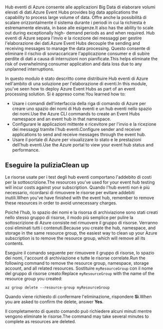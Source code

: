 <span data-ttu-id="ccc1e-101">Hub eventi di Azure consente alle applicazioni Big Data di elaborare volumi elevati di dati.</span><span class="sxs-lookup"><span data-stu-id="ccc1e-101">Azure Event Hubs provides big data applications the capability to process large volume of data.</span></span> <span data-ttu-id="ccc1e-102">Offre anche la possibilità di scalare orizzontalmente il sistema durante i periodi in cui la richiesta è estremamente elevata, in base alle esigenze.</span><span class="sxs-lookup"><span data-stu-id="ccc1e-102">It also has the ability to scale out during exceptionally high- demand periods as and when required.</span></span> <span data-ttu-id="ccc1e-103">Hub eventi di Azure separa l'invio e la ricezione dei messaggi per gestire l'elaborazione dei dati.</span><span class="sxs-lookup"><span data-stu-id="ccc1e-103">Azure Event Hubs decouple the sending and receiving messages to manage the data processing.</span></span> <span data-ttu-id="ccc1e-104">Questo consente di eliminare il rischio di sovraccaricare l'applicazione consumer e di subire perdite di dati a causa di interruzioni non pianificate.</span><span class="sxs-lookup"><span data-stu-id="ccc1e-104">This helps eliminate the risk of overwhelming consumer application and data loss due to any unplanned interruptions.</span></span>

<span data-ttu-id="ccc1e-105">In questo modulo è stato descritto come distribuire Hub eventi di Azure nell'ambito di una soluzione per l'elaborazione di eventi.</span><span class="sxs-lookup"><span data-stu-id="ccc1e-105">In this module, you've seen how to deploy Azure Event Hubs as part of an event processing solution.</span></span> <span data-ttu-id="ccc1e-106">Si è appreso come:</span><span class="sxs-lookup"><span data-stu-id="ccc1e-106">You learned how to:</span></span>

- <span data-ttu-id="ccc1e-107">Usare i comandi dell'interfaccia della riga di comando di Azure per creare uno spazio dei nomi di Hub eventi e un hub eventi nello spazio dei nomi.</span><span class="sxs-lookup"><span data-stu-id="ccc1e-107">Use the Azure CLI commands to create an Event Hubs namespace and an event hub in that namespace.</span></span> 
- <span data-ttu-id="ccc1e-108">Configurare le applicazioni mittente e ricevitore per l'invio e la ricezione dei messaggi tramite l'hub eventi.</span><span class="sxs-lookup"><span data-stu-id="ccc1e-108">Configure sender and receiver applications to send and receive messages through the event hub.</span></span>
- <span data-ttu-id="ccc1e-109">Usare il portale di Azure per visualizzare lo stato e le prestazioni dell'hub eventi.</span><span class="sxs-lookup"><span data-stu-id="ccc1e-109">Use the Azure portal to view your event hub status and performance.</span></span>

## <a name="clean-up"></a><span data-ttu-id="ccc1e-110">Eseguire la pulizia</span><span class="sxs-lookup"><span data-stu-id="ccc1e-110">Clean up</span></span> 
<!---TODO: Update for sandbox?--->

<span data-ttu-id="ccc1e-111">Le risorse usate per i test degli hub eventi comportano l'addebito di costi per la sottoscrizione.</span><span class="sxs-lookup"><span data-stu-id="ccc1e-111">The resources you've used for your event hub testing will incur costs against your subscription.</span></span> <span data-ttu-id="ccc1e-112">Quando l'hub eventi non è più necessario, ricordarsi di rimuovere le risorse per evitare addebiti inutili.</span><span class="sxs-lookup"><span data-stu-id="ccc1e-112">When you've have finished with the event hub, remember to remove these resources in order to avoid unnecessary charges.</span></span>

<span data-ttu-id="ccc1e-113">Poiché l'hub, lo spazio dei nomi e la risorsa di archiviazione sono stati creati nello stesso gruppo di risorse, il modo più semplice per pulire la sottoscrizione di Azure consiste nel rimuovere il gruppo di risorse. Verranno così eliminati tutti i contenuti.</span><span class="sxs-lookup"><span data-stu-id="ccc1e-113">Because you create the hub, namespace, and storage in the same resource group, the easiest way to clean up your Azure subscription is to remove the resource group, which will remove all its contents.</span></span> 

<span data-ttu-id="ccc1e-114">Eseguire il comando seguente per rimuovere il gruppo di risorse, lo spazio dei nomi, l'account di archiviazione e tutte le risorse correlate.</span><span class="sxs-lookup"><span data-stu-id="ccc1e-114">Run the following command to remove the resource group, namespace, storage account, and all related resources.</span></span> <span data-ttu-id="ccc1e-115">Sostituire `myResourceGroup` con il nome del gruppo di risorse creato:</span><span class="sxs-lookup"><span data-stu-id="ccc1e-115">Replace `myResourceGroup` with the name of the resource group you created:</span></span>

```azurecli
az group delete --resource-group myResourceGroup
```

<span data-ttu-id="ccc1e-116">Quando viene richiesto di confermare l'eliminazione, rispondere **Sì**.</span><span class="sxs-lookup"><span data-stu-id="ccc1e-116">When you are asked to confirm the delete, answer **Yes**.</span></span>

<span data-ttu-id="ccc1e-117">Il completamento di questo comando può richiedere alcuni minuti mentre vengono eliminate le risorse.</span><span class="sxs-lookup"><span data-stu-id="ccc1e-117">The command may take several minutes to complete as resources are deleted.</span></span>
